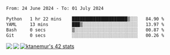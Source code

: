 <!--START_SECTION:waka-->

```txt
From: 24 June 2024 - To: 01 July 2024

Python   1 hr 22 mins    █████████████████████▒░░░   84.90 %
YAML     13 mins         ███▒░░░░░░░░░░░░░░░░░░░░░   13.97 %
Bash     0 secs          ▒░░░░░░░░░░░░░░░░░░░░░░░░   00.87 %
Git      0 secs          ░░░░░░░░░░░░░░░░░░░░░░░░░   00.26 %
```

<!--END_SECTION:waka-->
<a href="https://github.com/anuraghazra/github-readme-stats">
  <img align="left" src="https://github-readme-stats.vercel.app/api?username=Tanesan&count_private=true&show_icons=true" />
<img align="left" src="https://github-readme-stats.vercel.app/api/top-langs/?username=Tanesan" />
</a>

[![ktanemur's 42 stats](https://badge42.vercel.app/api/v2/cl1wslf6s002109l771rng2w8/stats?cursusId=21&coalitionId=62)](https://github.com/JaeSeoKim/badge42)

